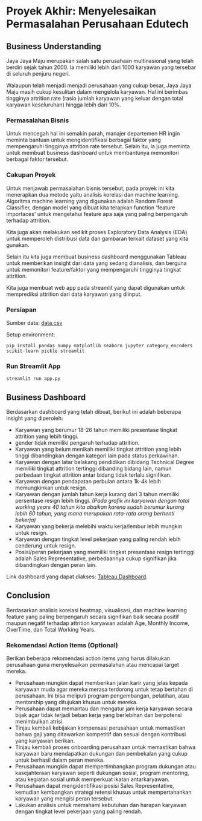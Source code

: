 # Proyek Akhir: Menyelesaikan Permasalahan Perusahaan Edutech

## Business Understanding

Jaya Jaya Maju merupakan salah satu perusahaan multinasional yang telah berdiri sejak tahun 2000. Ia memiliki lebih dari 1000 karyawan yang tersebar di seluruh penjuru negeri. 

Walaupun telah menjadi menjadi perusahaan yang cukup besar, Jaya Jaya Maju masih cukup kesulitan dalam mengelola karyawan. Hal ini berimbas tingginya attrition rate (rasio jumlah karyawan yang keluar dengan total karyawan keseluruhan) hingga lebih dari 10%.

### Permasalahan Bisnis

Untuk mencegah hal ini semakin parah, manajer departemen HR ingin meminta bantuan untuk mengidentifikasi berbagai faktor yang mempengaruhi tingginya attrition rate tersebut. Selain itu, ia juga meminta untuk membuat business dashboard untuk membantunya memonitori berbagai faktor tersebut.

### Cakupan Proyek

Untuk menjawab permasalahan bisnis tersebut, pada proyek ini kita menerapkan dua metode yaitu analisis korelasi dan machine learning. Algoritma machine learning yang digunakan adalah Random Forest Classifier, dengan model yang dibuat kita terapkan function 'feature importaces' untuk mengetahui feature apa saja yang paling berpengaruh terhadap attrition.

Kita juga akan melakukan sedikit proses Exploratory Data Analysis (EDA) untuk memperoleh distribusi data dan gambaran terkait dataset yang kita gunakan.

Selain itu kita juga membuat business dashboard menggunakan Tableau untuk memberikan insight dari data yang sedang dianalisis, dan berguna untuk memonitori feature/faktor yang mempengaruhi tingginya tingkat attrition.

Kita juga membuat web app pada streamlit yang dapat digunakan untuk memprediksi attrition dari data karyawan yang diinput.

### Persiapan

Sumber data: [data.csv](https://raw.githubusercontent.com/dicodingacademy/dicoding_dataset/main/employee/employee_data.csv)

Setup environment:

```
pip install pandas numpy matplotlib seaborn jupyter category_encoders scikit-learn pickle streamlit
```

### Run Streamlit App

```
streamlit run app.py
```

## Business Dashboard

Berdasarkan dashboard yang telah dibuat, berikut ini adalah beberapa insight yang diperoleh:
- Karyawan yang berumur 18-26 tahun memiliki presentase tingkat attrition yang lebih tinggi.
- gender tidak memiliki pengaruh terhadap attrition.
- Karyawan yang belum menikah memiliki tingkat attrition yang lebih tinggi dibandingkan dengan kategori lain pada status perkawinan.
- Karyawan dengan latar belakang pendidikan dibidang Technical Degree memiliki tingkat attrition tertinggi dibanding bidang lain, namun perbedaan tingkat attrition antar bidang tidak terlalu signifikan.
- Karyawan dengan pendapatan perbulan antara 1k-4k lebih memungkinkan untuk resign.
- Karyawan dengan jumlah tahun kerja kurang dari 3 tahun memiliki persentase resign lebih tinggi. *(Pada grafik ini karyawan dengan total working years 40 tahun kita abaikan karena sudah berumur kurang lebih 60 tahun, yang mana merupakan rata-rata orang berhenti bekerja)*
- Karyawan yang bekerja melebihi waktu kerja/lembur lebih mungkin untuk resign.
- Karyawan dengan tingkat level pekerjaan yang paling rendah lebih cenderung untuk resign.
- Posisi/peran pekerjaan yang memiliki tingkat presentase resign tertinggi adalah Sales Representative, perbedaannya cukup signifikan jika dibandingkan dengan peran lain.

Link dashboard yang dapat diakses: [Tableau Dashboard](https://public.tableau.com/views/HRAttritionDashboard_17148452730550/Dashboard1?:language=en-US&:sid=&:display_count=n&:origin=viz_share_link).

## Conclusion

Berdasarkan analisis korelasi heatmap, visualisasi, dan machine learning feature yang paling berpengaruh secara signifikan baik secara positif maupun negatif terhadap attrition karyawan adalah Age, Monthly Income, OverTime, dan Total Working Years.

### Rekomendasi Action Items (Optional)

Berikan beberapa rekomendasi action items yang harus dilakukan perusahaan guna menyelesaikan permasalahan atau mencapai target mereka.

- Perusahaan mungkin dapat memberikan jalan karir yang jelas kepada karyawan muda agar mereka merasa terdorong untuk tetap bertahan di perusahaan. Ini bisa meliputi program pengembangan, pelatihan, atau mentorship yang ditujukan khusus untuk mereka.
- Perusahaan dapat memantau dan mengatur jam kerja karyawan secara bijak agar tidak terjadi beban kerja yang berlebihan dan berpotensi menimbulkan atrisi.
- Tinjau kembali kebijakan kompensasi perusahaan untuk memastikan bahwa gaji yang ditawarkan kompetitif dan sesuai dengan kontribusi yang karyawan berikan.
- Tinjau kembali proses onboarding perusahaan untuk memastikan bahwa karyawan baru mendapatkan dukungan dan pembekalan yang cukup untuk berhasil dalam peran mereka.
- Perusahaan mungkin dapat mempertimbangkan program dukungan atau kasejahteraan karyawan seperti dukungan sosial, program mentoring, atau kegiatan sosial untuk memperkuat ikatan antarkaryawan.
- Perusahaan dapat mengidentifikasi posisi Sales Representative, kemudian kembangkan strategi retensi khusus untuk mempertahankan karyawan yang mengisi peran tersebut.
- Lakukan analisis untuk memahami kebutuhan dan harapan karyawan dengan tingkat level pekerjaan yang paling rendah.
